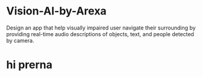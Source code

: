 # Vision-AI-by-Arexa
Design an app that help visually impaired user navigate their surrounding by providing real-time audio descriptions of objects, text, and people detected by camera. 
<h1>hi prerna</h1>
